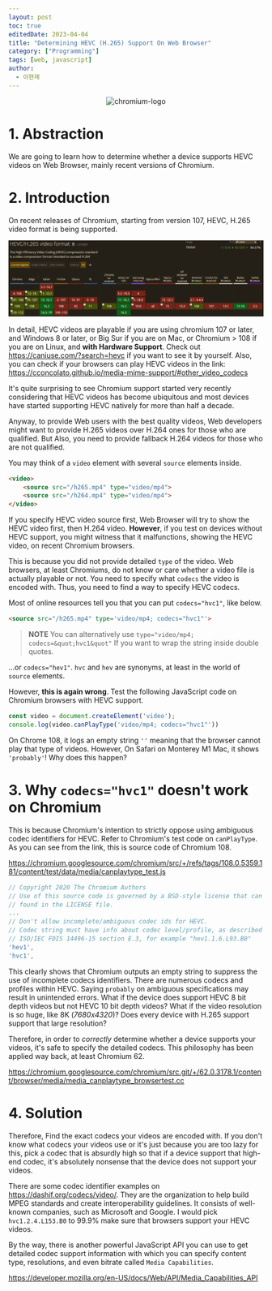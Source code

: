 ```yaml
---
layout: post
toc: true
editedDate: 2023-04-04
title: "Determining HEVC (H.265) Support On Web Browser"
category: ["Programming"]
tags: [web, javascript]
author:
  - 이현재
---
```


<p align="center">
  <img height="50" src="https://www.chromium.org/_assets/icon-chromium-96.png" alt="chromium-logo">
</p>

# 1. Abstraction
We are going to learn how to determine whether a device
supports HEVC videos on Web Browser, mainly recent versions of Chromium.
<!--more-->

# 2. Introduction
On recent releases of Chromium, starting from version 107,
HEVC, H.265 video format is being supported.

![caniuse-hevc](/img/2023-01-12-determining-hevc-support-on-web-browser/caniuse-hevc.png)

In detail, HEVC videos are playable if you are using chromium 107 or later,
and Windows 8 or later, or Big Sur if you are on Mac, or Chromium > 108
if you are on Linux, and **with Hardware Support**.
Check out <https://caniuse.com/?search=hevc> if you want to see it by yourself.
Also, you can check if your browsers can play HEVC videos in the link:
<https://cconcolato.github.io/media-mime-support/#other_video_codecs>

It's quite surprising to see Chromium support started very recently
considering that HEVC videos has become ubiquitous and most devices
have started supporting HEVC natively for more than half a decade.

Anyway, to provide Web users with the best quality videos,
Web developers might want to provide H.265 videos over
H.264 ones for those who are qualified.
But Also, you need to provide fallback H.264 videos for those who are not qualified.

You may think of a `video` element with several `source` elements inside.

```html
<video>
    <source src="/h265.mp4" type="video/mp4">
    <source src="/h264.mp4" type="video/mp4">
</video>
```
If you specify HEVC video source first, Web Browser will try to show the HEVC video
first, then H.264 video.
**However**, if you test on devices without HEVC support,
you might witness that it malfunctions, showing the HEVC video,
on recent Chromium browsers.

This is because you did not provide detailed `type` of the video.
Web browsers, at least Chromiums, do not know or care whether
a video file is actually playable or not.
You need to specify what `codecs` the video is encoded with.
Thus, you need to find a way to specify HEVC codecs.

Most of online resources tell you that
you can put `codecs="hvc1"`, like below.

```html
<source src="/h265.mp4" type='video/mp4; codecs="hvc1"'>
```

> **NOTE** You can alternatively use `type="video/mp4; codecs=&quot;hvc1&quot"`
> If you want to wrap the string inside double quotes.

...or `codecs="hev1"`. `hvc` and `hev` are synonyms, at least
in the world of `source` elements.

However, **this is again wrong**. Test the following JavaScript code on Chromium browsers
with HEVC support.

```js
const video = document.createElement('video');
console.log(video.canPlayType('video/mp4; codecs="hvc1"'))
```

On Chrome 108, it logs an empty string `''` meaning that the browser cannot play
that type of videos.
However, On Safari on Monterey M1 Mac, it shows `'probably'`!
Why does this happen?

# 3. Why `codecs="hvc1"` doesn't work on Chromium
This is because Chromium's intention to strictly oppose
using ambiguous codec identifiers for HEVC.
Refer to Chromium's test code on `canPlayType`.
As you can see from the link, this is source code of Chromium 108.

<https://chromium.googlesource.com/chromium/src/+/refs/tags/108.0.5359.181/content/test/data/media/canplaytype_test.js>

```js
// Copyright 2020 The Chromium Authors
// Use of this source code is governed by a BSD-style license that can be
// found in the LICENSE file.
...
// Don't allow incomplete/ambiguous codec ids for HEVC.
// Codec string must have info about codec level/profile, as described in
// ISO/IEC FDIS 14496-15 section E.3, for example "hev1.1.6.L93.B0"
'hev1',
'hvc1',
```

This clearly shows that Chromium outputs an empty string to suppress the use of
incomplete codecs identifiers. There are numerous codecs and profiles within HEVC.
Saying `probably` on ambiguous specifications may result in unintended errors.
What if the device does support HEVC 8 bit depth videos
but not HEVC 10 bit depth videos?
What if the video resolution is so huge, like 8K (*7680x4320*)?
Does every device with H.265 support support that large resolution?

Therefore, in order to *correctly* determine whether a device supports your videos,
it's safe to specify the detailed codecs.
This philosophy has been applied way back, at least Chromium 62.

<https://chromium.googlesource.com/chromium/src.git/+/62.0.3178.1/content/browser/media/media_canplaytype_browsertest.cc>

# 4. Solution
Therefore, Find the exact codecs your videos are encoded with.
If you don't know what codecs your videos use or
it's just because you are too lazy for this,
pick a codec that is absurdly high so that if a device support
that high-end codec, it's absolutely nonsense that
the device does not support your videos.

There are some codec identifier examples on <https://dashif.org/codecs/video/>.
They are the organization to help build MPEG standards and
create interoperability guidelines.
It consists of well-known companies, such as Microsoft and Google.
I would pick `hvc1.2.4.L153.B0` to 99.9% make sure
that browsers support your HEVC videos.

By the way, there is another powerful JavaScript API you can use to
get detailed codec support information
with which you can specify content type, resolutions,
and even bitrate called `Media Capabilities`.

<https://developer.mozilla.org/en-US/docs/Web/API/Media_Capabilities_API>
